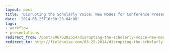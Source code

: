 ```yaml
---
layout: post 
title: 'Disrupting the Scholarly Voice: New Modes for Conference Presentation' 
date: '2014-03-25T10:00:23-04:00' 
tags: 
- workflow 
- presentations 
redirect_from: /post/80676282554/disrupting-the-scholarly-voice-new-modes-for/
redirect_to: http://fieldnoise.com/03-25-2014/disrupting-the-scholarly-voice-new-modes-for
---
```



